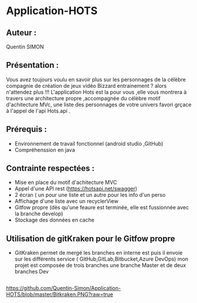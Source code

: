 # Application-HOTS

## Auteur : 

Quentin SIMON

## Présentation : 

Vous avez toujours voulu en savoir plus sur les personnages de la célèbre compagnie de création de jeux vidéo Bizzard entrainement ? alors n'attendez plus !!!
L'application Hots est la pour vous ,elle vous montrera à travers une architecture propre ,accompagnée du célèbre motif d'achitecture MVc, une liste des personnages de votre univers favori grçace à l'appel de l'api Hots.api .

## Prérequis :

* Environnement de travail fonctionnel (android studio ,GitHub)
* Compréhenssion en java 


## Contrainte respectées :

* Mise en place du motif d'achitecture MVC
* Appel d'une API rest (https://hotsapi.net/swagger)
* 2 écran ( un pour une liste et un autre pour les info d'un perso 
* Affichage d'une liste avec un recyclerView
* Gitfow propre (dès qu'une feaure est terminée, elle est fussionnée avec la branche develop)
* Stockage des données en cache 


## Utilisation de gitKraken pour le Gitfow propre

* GitKraken permet de mergé les branches en interne est puis il envoie sur les différents service ( GitHub,GitLab,Bitbucket,Azure DevOps) 
mon projet est composée de trois branches une branche Master et de deux branches Dev

<img scr="readme/Bitkraken.PNG" width="200"/> 

https://github.com/Quentin-Simon/Application-HOTS/blob/master/Bitkraken.PNG?raw=true
